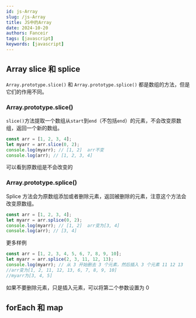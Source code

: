 ```yaml
---
id: js-Array
slug: /js-Array
title: JS中的Array
date: 2024-10-20
authors: Fanceir
tags: [javascript]
keywords: [javascript]
---
```


## Array slice 和 splice

`Array.prototype.slice()` 和 `Array.prototype.splice()` 都是数组的方法，但是它们的作用不同。

### Array.prototype.slice()

`slice()`方法提取一个数组从`start`到`end`（不包括`end`）的元素，不会改变原数组，返回一个新的数组。

```js
const arr = [1, 2, 3, 4];
let myarr = arr.slice(0, 2);
console.log(myarr); // [1, 2]  arr不变
console.log(arr); // [1, 2, 3, 4]
```

可以看到原数组是不会改变的

### Array.prototype.splice()

Splice 方法会为原数组添加或者删除元素，返回被删除的元素，注意这个方法会改变原数组。

```js
const arr = [1, 2, 3, 4];
let myarr = arr.splice(0, 2);
console.log(myarr); // [1, 2]  arr变为[3, 4]
console.log(arr); // [3, 4]
```

更多样例

```js
const arr = [1, 2, 3, 4, 5, 6, 7, 8, 9, 10];
let myarr = arr.splice(2, 3, 11, 12, 13);
console.log(myarr); // 从 3 开始删去 3 个元素，然后插入 3 个元素 11 12 13
//arr变为[1, 2, 11, 12, 13, 6, 7, 8, 9, 10]
//myarr为[3, 4, 5]
```

如果不要删除元素，只是插入元素，可以将第二个参数设置为 0

## forEach 和 map
